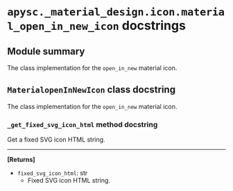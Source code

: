 # `apysc._material_design.icon.material_open_in_new_icon` docstrings

## Module summary

The class implementation for the `open_in_new` material icon.

## `MaterialopenInNewIcon` class docstring

The class implementation for the `open_in_new` material icon.

### `_get_fixed_svg_icon_html` method docstring

Get a fixed SVG icon HTML string.<hr>

**[Returns]**

- `fixed_svg_icon_html`: str
  - Fixed SVG icon HTML string.